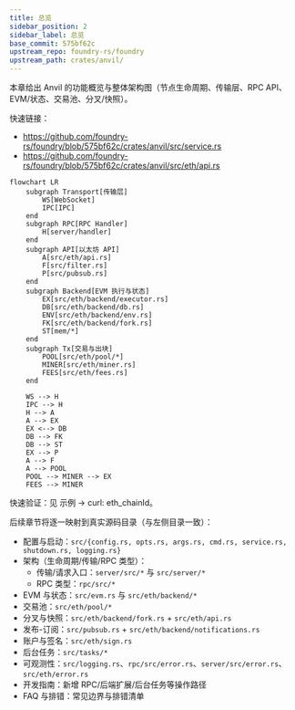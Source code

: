 ```yaml
---
title: 总览
sidebar_position: 2
sidebar_label: 总览
base_commit: 575bf62c
upstream_repo: foundry-rs/foundry
upstream_path: crates/anvil/
---
```


本章给出 Anvil 的功能概览与整体架构图（节点生命周期、传输层、RPC API、EVM/状态、交易池、分叉/快照）。

快速链接：
- https://github.com/foundry-rs/foundry/blob/575bf62c/crates/anvil/src/service.rs
- https://github.com/foundry-rs/foundry/blob/575bf62c/crates/anvil/src/eth/api.rs

```mermaid
flowchart LR
	subgraph Transport[传输层]
		WS[WebSocket]
		IPC[IPC]
	end
	subgraph RPC[RPC Handler]
		H[server/handler]
	end
	subgraph API[以太坊 API]
		A[src/eth/api.rs]
		F[src/filter.rs]
		P[src/pubsub.rs]
	end
	subgraph Backend[EVM 执行与状态]
		EX[src/eth/backend/executor.rs]
		DB[src/eth/backend/db.rs]
		ENV[src/eth/backend/env.rs]
		FK[src/eth/backend/fork.rs]
		ST[mem/*]
	end
	subgraph Tx[交易与出块]
		POOL[src/eth/pool/*]
		MINER[src/eth/miner.rs]
		FEES[src/eth/fees.rs]
	end

	WS --> H
	IPC --> H
	H --> A
	A --> EX
	EX <--> DB
	DB --> FK
	DB --> ST
	EX --> P
	A --> F
	A --> POOL
	POOL --> MINER --> EX
	FEES --> MINER
```

快速验证：见 示例 → curl: eth_chainId。

后续章节将逐一映射到真实源码目录（与左侧目录一致）：
- 配置与启动：`src/{config.rs, opts.rs, args.rs, cmd.rs, service.rs, shutdown.rs, logging.rs}`
- 架构（生命周期/传输/RPC 类型）：
	- 传输/请求入口：`server/src/*` 与 `src/server/*`
	- RPC 类型：`rpc/src/*`
- EVM 与状态：`src/evm.rs` 与 `src/eth/backend/*`
- 交易池：`src/eth/pool/*`
- 分叉与快照：`src/eth/backend/fork.rs` + `src/eth/api.rs`
- 发布-订阅：`src/pubsub.rs` + `src/eth/backend/notifications.rs`
- 账户与签名：`src/eth/sign.rs`
- 后台任务：`src/tasks/*`
- 可观测性：`src/logging.rs`、`rpc/src/error.rs`、`server/src/error.rs`、`src/eth/error.rs`
- 开发指南：新增 RPC/后端扩展/后台任务等操作路径
- FAQ 与排错：常见边界与排错清单
